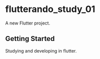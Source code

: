# flutterando_study_01

A new Flutter project.

## Getting Started

Studying and developing in flutter.